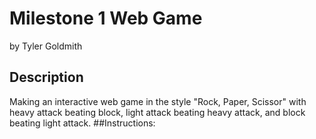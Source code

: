 # Milestone 1 Web Game
by Tyler Goldmith

## Description
Making an interactive web game in the style "Rock, Paper, Scissor" with heavy attack beating block, light attack beating heavy attack, and block beating light attack.
##Instructions:
